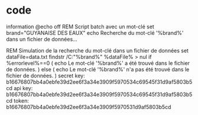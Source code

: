# code
information
@echo off
REM Script batch avec un mot-clé
set brand="GUYANAISE DES EAUX"
echo Recherche du mot-clé '%brand%' dans un fichier de données...

REM Simulation de la recherche du mot-clé dans un fichier de données
set dataFile=data.txt
findstr /C:"%brand%" %dataFile% > nul
if %errorlevel%==0 (
    echo Le mot-clé '%brand%' a été trouvé dans le fichier de données.
) else (
    echo Le mot-clé '%brand%' n'a pas été trouvé dans le fichier de données.
)
secret key: b16676807bb4a0ebfe39d2ee6f3a34e3909f5970534c69545f31d9af5803b5cd 
api key: b16676807bb4a0ebfe39d2ee6f3a34e3909f5970534c69545f31d9af5803b5cd 
token: b16676807bb4a0ebfe39d2ee6f3a34e3909f5970531d9af5803b5cd
